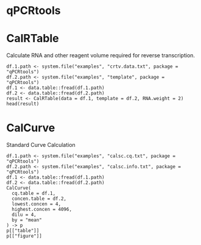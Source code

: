 # qPCRtools

# CalRTable
Calculate RNA and other reagent volume required for reverse transcription.
```
df.1.path <- system.file("examples", "crtv.data.txt", package = "qPCRtools")
df.2.path <- system.file("examples", "template", package = "qPCRtools")
df.1 <- data.table::fread(df.1.path)
df.2 <- data.table::fread(df.2.path)
result <- CalRTable(data = df.1, template = df.2, RNA.weight = 2)
head(result)
```
# CalCurve
Standard Curve Calculation
```
df.1.path <- system.file("examples", "calsc.cq.txt", package = "qPCRtools")
df.2.path <- system.file("examples", "calsc.info.txt", package = "qPCRtools")
df.1 <- data.table::fread(df.1.path)
df.2 <- data.table::fread(df.2.path)
CalCurve(
  cq.table = df.1,
  concen.table = df.2,
  lowest.concen = 4,
  highest.concen = 4096,
  dilu = 4,
  by = "mean"
) -> p
p[["table"]]
p[["figure"]]
```
